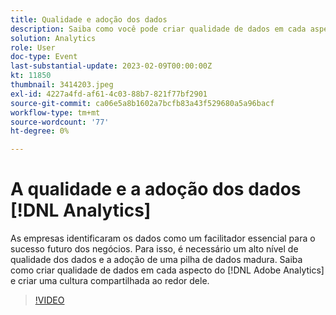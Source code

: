 ```yaml
---
title: Qualidade e adoção dos dados
description: Saiba como você pode criar qualidade de dados em cada aspecto do Adobe Analytics e criar uma cultura compartilhada ao redor dele.
solution: Analytics
role: User
doc-type: Event
last-substantial-update: 2023-02-09T00:00:00Z
kt: 11850
thumbnail: 3414203.jpeg
exl-id: 4227a4fd-af61-4c03-88b7-821f77bf2901
source-git-commit: ca06e5a8b1602a7bcfb83a43f529680a5a96bacf
workflow-type: tm+mt
source-wordcount: '77'
ht-degree: 0%

---
```


# A qualidade e a adoção dos dados [!DNL Analytics]

As empresas identificaram os dados como um facilitador essencial para o sucesso futuro dos negócios. Para isso, é necessário um alto nível de qualidade dos dados e a adoção de uma pilha de dados madura. Saiba como criar qualidade de dados em cada aspecto do [!DNL Adobe Analytics] e criar uma cultura compartilhada ao redor dele.

>[!VIDEO](https://video.tv.adobe.com/v/3414203/?quality=12&learn=on)
